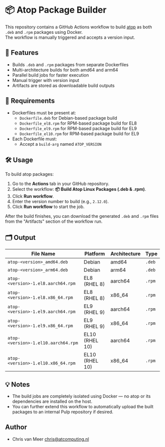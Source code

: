 # 📦 Atop Package Builder

This repository contains a GitHub Actions workflow to build [atop](https://www.atoptool.nl/) as both `.deb` and `.rpm` packages using Docker.  
The workflow is manually triggered and accepts a version input.

## 🚀 Features

- Builds `.deb` and `.rpm` packages from separate Dockerfiles
- Multi-architecture builds for both amd64 and arm64
- Parallel build jobs for faster execution
- Manual trigger with version input
- Artifacts are stored as downloadable build outputs

## 🧰 Requirements

- Dockerfiles must be present at:
  - `Dockerfile.deb` for Debian-based package build
  - `Dockerfile_el8.rpm` for RPM-based package build for EL8
  - `Dockerfile_el9.rpm` for RPM-based package build for EL9
  - `Dockerfile_el10.rpm` for RPM-based package build for EL9
- Each Dockerfile must:
  - Accept a `build-arg` named `ATOP_VERSION`

## 🛠️ Usage

To build atop packages:

1. Go to the **Actions** tab in your GitHub repository.
2. Select the workflow: **📦 Build Atop Linux Packages (.deb & .rpm)**.
3. Click **Run workflow**.
4. Enter the version number to build (e.g., `2.12.0`).
5. Click **Run workflow** to start the job.

After the build finishes, you can download the generated `.deb` and `.rpm` files from the "Artifacts" section of the workflow run.

## 🗂️ Output

| File Name                           | Platform       | Architecture | Type   |
| ----------------------------------- | -------------- | ------------ | ------ |
| `atop-<version>_amd64.deb`          | Debian         | amd64        | `.deb` |
| `atop-<version>_arm64.deb`          | Debian         | arm64        | `.deb` |
| `atop-<version>-1.el8.aarch64.rpm`  | EL8 (RHEL 8)   | aarch64      | `.rpm` |
| `atop-<version>-1.el8.x86_64.rpm`   | EL8 (RHEL 8)   | x86_64       | `.rpm` |
| `atop-<version>-1.el9.aarch64.rpm`  | EL9 (RHEL 9)   | aarch64      | `.rpm` |
| `atop-<version>-1.el9.x86_64.rpm`   | EL9 (RHEL 9)   | x86_64       | `.rpm` |
| `atop-<version>-1.el10.aarch64.rpm` | EL10 (RHEL 10) | aarch64      | `.rpm` |
| `atop-<version>-1.el10.x86_64.rpm`  | EL10 (RHEL 10) | x86_64       | `.rpm` |

## 💡 Notes

- The build jobs are completely isolated using Docker — no atop or its dependencies are installed on the host.
- You can further extend this workflow to automatically upload the built packages to an internal Pulp repository if desired.

## Author

- Chris van Meer <chris@atcomputing.nl>
